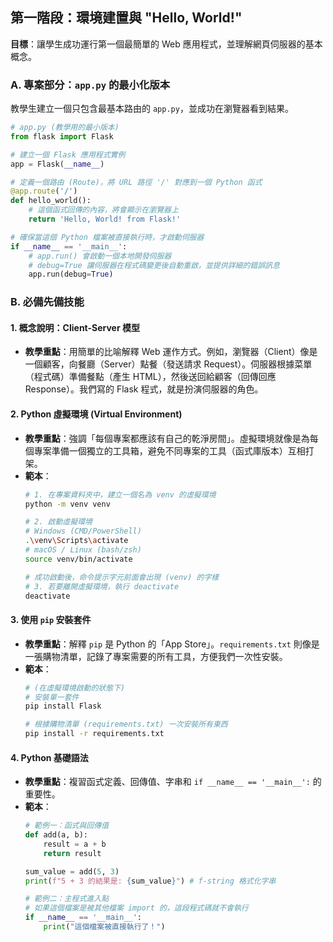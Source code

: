 ## 第一階段：環境建置與 "Hello, World!"

**目標**：讓學生成功運行第一個最簡單的 Web 應用程式，並理解網頁伺服器的基本概念。

### A. 專案部分：`app.py` 的最小化版本

教學生建立一個只包含最基本路由的 `app.py`，並成功在瀏覽器看到結果。

```python
# app.py (教學用的最小版本)
from flask import Flask

# 建立一個 Flask 應用程式實例
app = Flask(__name__)

# 定義一個路由 (Route)，將 URL 路徑 '/' 對應到一個 Python 函式
@app.route('/')
def hello_world():
    # 這個函式回傳的內容，將會顯示在瀏覽器上
    return 'Hello, World! from Flask!'

# 確保當這個 Python 檔案被直接執行時，才啟動伺服器
if __name__ == '__main__':
    # app.run() 會啟動一個本地開發伺服器
    # debug=True 讓伺服器在程式碼變更後自動重啟，並提供詳細的錯誤訊息
    app.run(debug=True)
```

### B. 必備先備技能

#### 1. 概念說明：Client-Server 模型

- **教學重點**：用簡單的比喻解釋 Web 運作方式。例如，瀏覽器（Client）像是一個顧客，向餐廳（Server）點餐（發送請求 Request）。伺服器根據菜單（程式碼）準備餐點（產生 HTML），然後送回給顧客（回傳回應 Response）。我們寫的 Flask 程式，就是扮演伺服器的角色。

#### 2. Python 虛擬環境 (Virtual Environment)

- **教學重點**：強調「每個專案都應該有自己的乾淨房間」。虛擬環境就像是為每個專案準備一個獨立的工具箱，避免不同專案的工具（函式庫版本）互相打架。
- **範本**：
  ```bash
  # 1. 在專案資料夾中，建立一個名為 venv 的虛擬環境
  python -m venv venv

  # 2. 啟動虛擬環境
  # Windows (CMD/PowerShell)
  .\venv\Scripts\activate
  # macOS / Linux (bash/zsh)
  source venv/bin/activate

  # 成功啟動後，命令提示字元前面會出現 (venv) 的字樣
  # 3. 若要離開虛擬環境，執行 deactivate
  deactivate
  ```

#### 3. 使用 `pip` 安裝套件

- **教學重點**：解釋 `pip` 是 Python 的「App Store」。`requirements.txt` 則像是一張購物清單，記錄了專案需要的所有工具，方便我們一次性安裝。
- **範本**：
  ```bash
  # (在虛擬環境啟動的狀態下)
  # 安裝單一套件
  pip install Flask

  # 根據購物清單 (requirements.txt) 一次安裝所有東西
  pip install -r requirements.txt
  ```

#### 4. Python 基礎語法

- **教學重點**：複習函式定義、回傳值、字串和 `if __name__ == '__main__':` 的重要性。
- **範本**：
  ```python
  # 範例一：函式與回傳值
  def add(a, b):
      result = a + b
      return result

  sum_value = add(5, 3)
  print(f"5 + 3 的結果是: {sum_value}") # f-string 格式化字串

  # 範例二：主程式進入點
  # 如果這個檔案是被其他檔案 import 的，這段程式碼就不會執行
  if __name__ == '__main__':
      print("這個檔案被直接執行了！")
  ```
